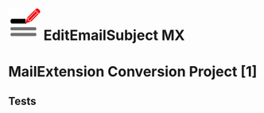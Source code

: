 # ![EESMX icon]  EditEmailSubject MX
# MailExtension Conversion Project [1]

## Tests
[EESMX icon]: /rep-resources/images/editemailsubjectmx-icon-64px.png 
